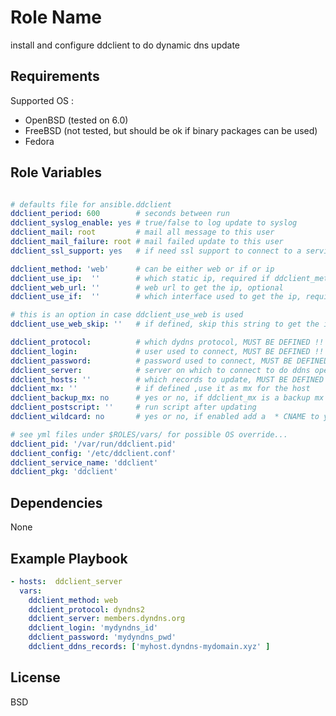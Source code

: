 Role Name
=========

install and configure ddclient to do dynamic dns update

Requirements
------------

Supported OS :
- OpenBSD (tested on 6.0)
- FreeBSD (not tested, but should be ok if binary packages can be used)
- Fedora

Role Variables
--------------
```yaml

# defaults file for ansible.ddclient
ddclient_period: 600        # seconds between run
ddclient_syslog_enable: yes # true/false to log update to syslog
ddclient_mail: root         # mail all message to this user
ddclient_mail_failure: root # mail failed update to this user
ddclient_ssl_support: yes   # if need ssl support to connect to a service

ddclient_method: 'web'      # can be either web or if or ip
ddclient_use_ip:  ''        # which static ip, required if ddclient_method is ip
ddclient_web_url: ''        # web url to get the ip, optional
ddclient_use_if:  ''        # which interface used to get the ip, required if ddclient_method is if

# this is an option in case ddclient_use_web is used
ddclient_use_web_skip: ''   # if defined, skip this string to get the ip

ddclient_protocol:          # which dydns protocol, MUST BE DEFINED !!
ddclient_login:             # user used to connect, MUST BE DEFINED !!
ddclient_password:          # password used to connect, MUST BE DEFINED !!
ddclient_server:            # server on which to connect to do ddns operation, MUST BE DEFINED !!
ddclient_hosts: ''          # which records to update, MUST BE DEFINED !!
ddclient_mx: ''             # if defined ,use it as mx for the host
ddclient_backup_mx: no      # yes or no, if ddclient_mx is a backup mx or not
ddclient_postscript: ''     # run script after updating
ddclient_wildcard: no       # yes or no, if enabled add a  * CNAME to your host

# see yml files under $ROLES/vars/ for possible OS override...
ddclient_pid: '/var/run/ddclient.pid'
ddclient_config: '/etc/ddclient.conf'
ddclient_service_name: 'ddclient'
ddclient_pkg: 'ddclient'
```

Dependencies
------------

None

Example Playbook
----------------
```yaml
- hosts:  ddclient_server
  vars:
    ddclient_method: web
    ddclient_protocol: dyndns2 
    ddclient_server: members.dyndns.org
    ddclient_login: 'mydyndns_id'
    ddclient_password: 'mydyndns_pwd'
    ddclient_ddns_records: ['myhost.dyndns-mydomain.xyz' ]
```

License
-------

BSD
